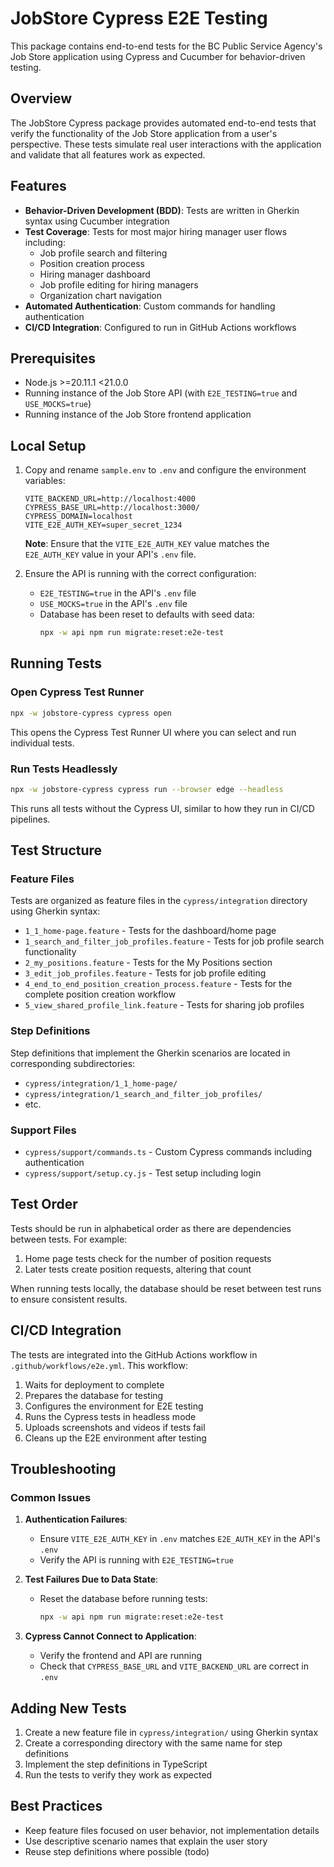 # JobStore Cypress E2E Testing

This package contains end-to-end tests for the BC Public Service Agency's Job Store application using Cypress and Cucumber for behavior-driven testing.

## Overview

The JobStore Cypress package provides automated end-to-end tests that verify the functionality of the Job Store application from a user's perspective. These tests simulate real user interactions with the application and validate that all features work as expected.

## Features

- **Behavior-Driven Development (BDD)**: Tests are written in Gherkin syntax using Cucumber integration
- **Test Coverage**: Tests for most major hiring manager user flows including:
  - Job profile search and filtering
  - Position creation process
  - Hiring manager dashboard
  - Job profile editing for hiring managers
  - Organization chart navigation
- **Automated Authentication**: Custom commands for handling authentication
- **CI/CD Integration**: Configured to run in GitHub Actions workflows

## Prerequisites

- Node.js >=20.11.1 <21.0.0
- Running instance of the Job Store API (with `E2E_TESTING=true` and `USE_MOCKS=true`)
- Running instance of the Job Store frontend application

## Local Setup

1. Copy and rename `sample.env` to `.env` and configure the environment variables:

   ```
   VITE_BACKEND_URL=http://localhost:4000
   CYPRESS_BASE_URL=http://localhost:3000/
   CYPRESS_DOMAIN=localhost
   VITE_E2E_AUTH_KEY=super_secret_1234
   ```

   **Note**: Ensure that the `VITE_E2E_AUTH_KEY` value matches the `E2E_AUTH_KEY` value in your API's `.env` file.

2. Ensure the API is running with the correct configuration:
   - `E2E_TESTING=true` in the API's `.env` file
   - `USE_MOCKS=true` in the API's `.env` file
   - Database has been reset to defaults with seed data:
     ```bash
     npx -w api npm run migrate:reset:e2e-test
     ```

## Running Tests

### Open Cypress Test Runner

```bash
npx -w jobstore-cypress cypress open
```

This opens the Cypress Test Runner UI where you can select and run individual tests.

### Run Tests Headlessly

```bash
npx -w jobstore-cypress cypress run --browser edge --headless
```

This runs all tests without the Cypress UI, similar to how they run in CI/CD pipelines.

## Test Structure

### Feature Files

Tests are organized as feature files in the `cypress/integration` directory using Gherkin syntax:

- `1_1_home-page.feature` - Tests for the dashboard/home page
- `1_search_and_filter_job_profiles.feature` - Tests for job profile search functionality
- `2_my_positions.feature` - Tests for the My Positions section
- `3_edit_job_profiles.feature` - Tests for job profile editing
- `4_end_to_end_position_creation_process.feature` - Tests for the complete position creation workflow
- `5_view_shared_profile_link.feature` - Tests for sharing job profiles

### Step Definitions

Step definitions that implement the Gherkin scenarios are located in corresponding subdirectories:

- `cypress/integration/1_1_home-page/`
- `cypress/integration/1_search_and_filter_job_profiles/`
- etc.

### Support Files

- `cypress/support/commands.ts` - Custom Cypress commands including authentication
- `cypress/support/setup.cy.js` - Test setup including login

## Test Order

Tests should be run in alphabetical order as there are dependencies between tests. For example:

1. Home page tests check for the number of position requests
2. Later tests create position requests, altering that count

When running tests locally, the database should be reset between test runs to ensure consistent results.

## CI/CD Integration

The tests are integrated into the GitHub Actions workflow in `.github/workflows/e2e.yml`. This workflow:

1. Waits for deployment to complete
2. Prepares the database for testing
3. Configures the environment for E2E testing
4. Runs the Cypress tests in headless mode
5. Uploads screenshots and videos if tests fail
6. Cleans up the E2E environment after testing

## Troubleshooting

### Common Issues

1. **Authentication Failures**:

   - Ensure `VITE_E2E_AUTH_KEY` in `.env` matches `E2E_AUTH_KEY` in the API's `.env`
   - Verify the API is running with `E2E_TESTING=true`

2. **Test Failures Due to Data State**:

   - Reset the database before running tests:
     ```bash
     npx -w api npm run migrate:reset:e2e-test
     ```

3. **Cypress Cannot Connect to Application**:
   - Verify the frontend and API are running
   - Check that `CYPRESS_BASE_URL` and `VITE_BACKEND_URL` are correct in `.env`

## Adding New Tests

1. Create a new feature file in `cypress/integration/` using Gherkin syntax
2. Create a corresponding directory with the same name for step definitions
3. Implement the step definitions in TypeScript
4. Run the tests to verify they work as expected

## Best Practices

- Keep feature files focused on user behavior, not implementation details
- Use descriptive scenario names that explain the user story
- Reuse step definitions where possible (todo)

